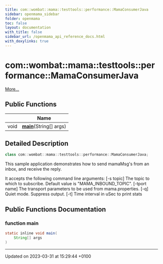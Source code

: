 ```yaml
---
title: com::wombat::mama::testtools::performance::MamaConsumerJava
sidebar: openmama_sidebar
folder: openmama
toc: false
layout: documentation
with_title: false
sidebar_url: /openmama_api_reference_docs.html
with_doxylinks: true
---
```


# com::wombat::mama::testtools::performance::MamaConsumerJava



 [More...](#detailed-description)

## Public Functions

|                | Name           |
| -------------- | -------------- |
| void | **[main](classcom_1_1wombat_1_1mama_1_1testtools_1_1performance_1_1MamaConsumerJava.html#function-main)**(String[] args) |

## Detailed Description

```java
class com::wombat::mama::testtools::performance::MamaConsumerJava;
```


This sample application demonstrates how to send mamaMsg's from an inbox, and receive the reply.

It accepts the following command line arguments: [-s topic] The topic to which to subscribe. Default value is "MAMA_INBOUND_TOPIC". [-tport name] The transport parameters to be used from mama.properties. [-q] Quiet mode. Suppress output. [-t] Time interval in uSec to print stats 

## Public Functions Documentation

### function main

```java
static inline void main(
    String[] args
)
```


-------------------------------

Updated on 2023-03-31 at 15:29:44 +0100